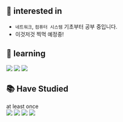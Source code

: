 
## 🌟 interested in
- `네트워크`, `컴퓨터 시스템` 기초부터 공부 중입니다.
- 이것저것 찍먹 예정중! 

## 🌱 learning
<img src="https://img.shields.io/badge/Spring Boot-6DB33F?style=flat-square&logo=Spring Boot&logoColor=white"/></a>
<img src="https://img.shields.io/badge/Django-092E20?style=flat-square&logo=Django&logoColor=white"/>
<img src="https://img.shields.io/badge/Go-00ADD8?style=flat-square&logo=Go&logoColor=white"/>

## :books: Have Studied
at least once<br>
<img src="https://img.shields.io/badge/C-A8B9CC?style=flat-square&logo=C&logoColor=white"/></a>
<img src="https://img.shields.io/badge/C++-00599C?style=flat-square&logo=C++&logoColor=white"/></a>
<img src="https://img.shields.io/badge/Python-3776AB?style=flat-square&logo=Python&logoColor=white"/></a>
<img src="https://img.shields.io/badge/JAVA-007396?style=flat-square&logoColor=white"/></a>
<!--
<br>
<img src="https://img.shields.io/badge/Django-092E20?style=flat-square&logo=Django&logoColor=white"/>
-->

  
  
  
<!--
### Hi there 👋
**1006lem/1006lem** is a ✨ _special_ ✨ repository because its `README.md` (this file) appears on your GitHub profile.

Here are some ideas to get you started:

- 🔭 I’m currently working on ...
- 🌱 I’m currently learning ...
- 👯 I’m looking to collaborate on ...
- 🤔 I’m looking for help with ...
- 💬 Ask me about ...
- 📫 How to reach me: ...
- 😄 Pronouns: ...
- ⚡ Fun fact: ...
-->
